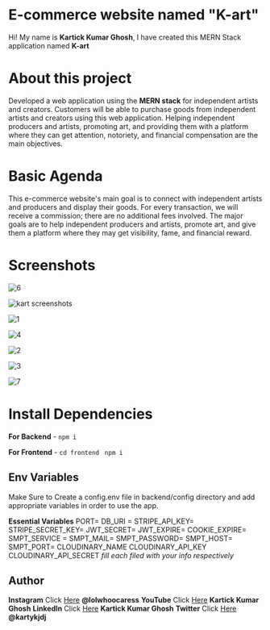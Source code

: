 # E-commerce website named "K-art"

Hi! My name is **Kartick Kumar Ghosh**, I have created this MERN Stack application named **K-art**

# About this project

Developed a web application using the **MERN stack** for independent artists and creators.
Customers will be able to purchase goods from independent artists and creators using this web application. Helping independent producers and artists, promoting art, and providing them with a platform where they can get attention, notoriety, and financial compensation are the main objectives.

# Basic Agenda 

This e-commerce website's main goal is to connect with independent artists and producers and display their goods. For every transaction, we will receive a commission; there are no additional fees involved. The major goals are to help independent producers and artists, promote art, and give them a platform where they may get visibility, fame, and financial reward.

# Screenshots

![6](https://user-images.githubusercontent.com/57030232/183392449-284ec9e5-8b7d-4b01-b48d-89869b1a9cd9.png)

![kart screenshots](https://user-images.githubusercontent.com/57030232/183395153-a56b71c9-3a85-4093-858a-43975067bdec.png)

![1](https://user-images.githubusercontent.com/57030232/183392331-e849cd7b-daac-4cf8-ad8f-7cc77995200c.png)

![4](https://user-images.githubusercontent.com/57030232/183394476-8a8c73ca-c7a3-4f92-84d3-d8e99cc9b7fa.png)

![2](https://user-images.githubusercontent.com/57030232/183392382-41452c8e-caaf-4814-9610-f8ecc48003b2.png)

![3](https://user-images.githubusercontent.com/57030232/183392431-c4738ac6-f1cd-430d-b793-f030d140dde8.png)

![7](https://user-images.githubusercontent.com/57030232/183394552-db6fe47f-77de-4307-8aee-5ec9d8456cae.png)


# Install Dependencies

**For Backend** - `npm i`

**For Frontend** - `cd frontend` ` npm i`

## Env Variables

Make Sure to Create a config.env file in backend/config directory and add appropriate variables in order to use the app.

**Essential Variables**
PORT=
DB_URI =
STRIPE_API_KEY=
STRIPE_SECRET_KEY=
JWT_SECRET=
JWT_EXPIRE=
COOKIE_EXPIRE=
SMPT_SERVICE =
SMPT_MAIL=
SMPT_PASSWORD=
SMPT_HOST=
SMPT_PORT=
CLOUDINARY_NAME
CLOUDINARY_API_KEY
CLOUDINARY_API_SECRET
_fill each filed with your info respectively_

## Author

**Instagram** Click [Here](https://www.instagram.com/lolwhoocaress) **@lolwhoocaress**
**YouTube** Click [Here](https://www.youtube.com/channel/UCOi9dtrdlvUd7w7xsVh6bJA) **Kartick Kumar Ghosh**
**LinkedIn** Click [Here](https://www.linkedin.com/in/kartick-kumar-ghosh-779679190/) **Kartick Kumar Ghosh**
**Twitter** Click [Here](https://twitter.com/kartykjdj) **@kartykjdj**
